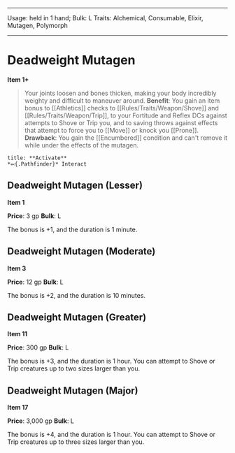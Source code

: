 
---
Usage: held in 1 hand;
Bulk: L
Traits: Alchemical, Consumable, Elixir, Mutagen, Polymorph

---

# Deadweight Mutagen

**Item 1+**

> Your joints loosen and bones thicken, making your body incredibly weighty and difficult to maneuver around.
**Benefit**: You gain an item bonus to [[Athletics]] checks to [[Rules/Traits/Weapon/Shove]] and [[Rules/Traits/Weapon/Trip]], to your Fortitude and Reflex DCs against attempts to Shove or Trip you, and to saving throws against effects that attempt to force you to [[Move]] or knock you [[Prone]].
**Drawback**: You gain the [[Encumbered]] condition and can't remove it while under the effects of the mutagen.

```ad-embed-ability
title: **Activate**
*⬻{.Pathfinder}* Interact 
```

## Deadweight Mutagen (Lesser)

**Item 1**

**Price**: 3 gp
**Bulk**: L

The bonus is +1, and the duration is 1 minute.

## Deadweight Mutagen (Moderate)

**Item 3**

**Price**: 12 gp
**Bulk**: L

The bonus is +2, and the duration is 10 minutes.

## Deadweight Mutagen (Greater)

**Item 11**

**Price**: 300 gp
**Bulk**: L

The bonus is +3, and the duration is 1 hour. You can attempt to Shove or Trip creatures up to two sizes larger than you.

## Deadweight Mutagen (Major)

**Item 17**

**Price**: 3,000 gp
**Bulk**: L

The bonus is +4, and the duration is 1 hour. You can attempt to Shove or Trip creatures up to three sizes larger than you.
